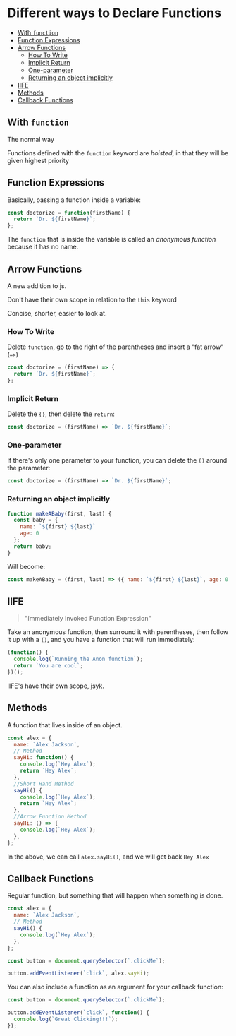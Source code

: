 # Different ways to Declare Functions <!-- omit in toc -->

- [With `function`](#with-function)
- [Function Expressions](#function-expressions)
- [Arrow Functions](#arrow-functions)
  - [How To Write](#how-to-write)
  - [Implicit Return](#implicit-return)
  - [One-parameter](#one-parameter)
  - [Returning an object implicitly](#returning-an-object-implicitly)
- [IIFE](#iife)
- [Methods](#methods)
- [Callback Functions](#callback-functions)

## With `function`

The normal way

Functions defined with the `function` keyword are _hoisted_, in that they will be given highest priority

## Function Expressions

Basically, passing a function inside a variable:

```javascript
const doctorize = function(firstName) {
  return `Dr. ${firstName}`;
};
```

The `function` that is inside the variable is called an _anonymous function_ because it has no name.

## Arrow Functions

A new addition to js.

Don't have their own scope in relation to the `this` keyword

Concise, shorter, easier to look at.

### How To Write

Delete `function`, go to the right of the parentheses and insert a "fat arrow" (`=>`)

```javascript
const doctorize = (firstName) => {
  return `Dr. ${firstName}`;
};
```

### Implicit Return

Delete the `{}`, then delete the `return`:

```javascript
const doctorize = (firstName) => `Dr. ${firstName}`;
```

### One-parameter

If there's only one parameter to your function, you can delete the `()` around the parameter:

```javascript
const doctorize = (firstName) => `Dr. ${firstName}`;
```

### Returning an object implicitly

```javascript
function makeABaby(first, last) {
  const baby = {
    name: `${first} ${last}`
    age: 0
  };
  return baby;
}
```

Will become:

```javascript
const makeABaby = (first, last) => ({ name: `${first} ${last}`, age: 0 });
```

## IIFE

> "Immediately Invoked Function Expression"

Take an anonymous function, then surround it with parentheses, then follow it up with a `()`, and you have a function that will run immediately:

```javascript
(function() {
  console.log(`Running the Anon function`);
  return `You are cool`;
})();
```

IIFE's have their own scope, jsyk.

## Methods

A function that lives inside of an object.

```javascript
const alex = {
  name: `Alex Jackson`,
  // Method
  sayHi: function() {
    console.log(`Hey Alex`);
    return `Hey Alex`;
  },
  //Short Hand Method
  sayHi() {
    console.log(`Hey Alex`);
    return `Hey Alex`;
  },
  //Arrow Function Method
  sayHi: () => {
    console.log(`Hey Alex`);
  },
};
```

In the above, we can call `alex.sayHi()`, and we will get back `Hey Alex`

## Callback Functions

Regular function, but something that will happen when something is done.

```javascript
const alex = {
  name: `Alex Jackson`,
  // Method
  sayHi() {
    console.log(`Hey Alex`);
  },
};

const button = document.querySelector(`.clickMe`);

button.addEventListener(`click`, alex.sayHi);
```

You can also include a function as an argument for your callback function:

```javascript
const button = document.querySelector(`.clickMe`);

button.addEventListener(`click`, function() {
  console.log(`Great Clicking!!!`);
});
```

